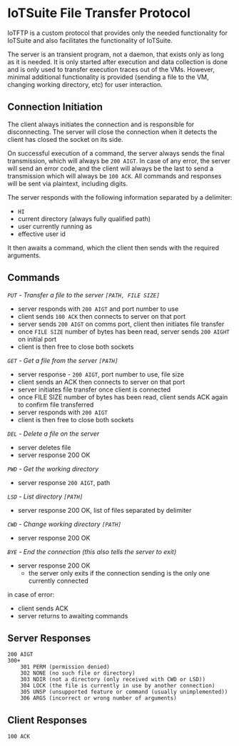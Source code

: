# IoTSuite File Transfer Protocol

IoTFTP is a custom protocol that provides only the needed functionality for IoTSuite and also facilitates the functionality of IoTSuite.

The server is an transient program, not a daemon, that exists only as long as it is needed. It is only started after execution and data collection is done and is only used to transfer execution traces out of the VMs. However, minimal additional functionality is provided (sending a file to the VM, changing working directory, etc) for user interaction.

## Connection Initiation

The client always initiates the connection and is responsible for disconnecting. The server will close the connection when it detects the client has closed the socket on its side.

On successful execution of a command, the server always sends the final transmission, which will always be `200 AIGT`. In case of any error, the server will send an error code, and the client will always be the last to send a transmission which will always be `100 ACK`. All commands and responses will be sent via plaintext, including digits.

The server responds with the following information separated by a delimiter:

- `HI`
- current directory (always fully qualified path)
- user currently running as
- effective user id

It then awaits a command, which the client then sends with the required arguments.

## Commands

*`PUT` - Transfer a file to the server `[PATH, FILE SIZE]`*

- server responds with `200 AIGT` and port number to use
- client sends `100 ACK` then connects to server on that port
- server sends `200 AIGT` on comms port, client then initiates file transfer
- once `FILE SIZE` number of bytes has been read, server sends `200 AIGHT` on initial port
- client is then free to close both sockets

*`GET` - Get a file from the server `[PATH]`*
  
- server response - `200 AIGT`, port number to use, file size
- client sends an ACK then connects to server on that port
- server initiates file transfer once client is connected
- once FILE SIZE number of bytes has been read, client sends ACK again to confirm file transferred
- server responds with `200 AIGT`
- client is then free to close both sockets

*`DEL` - Delete a file on the server*

- server deletes file
- server response 200 OK

*`PWD` - Get the working directory*

- server response `200 AIGT`, path

*`LSD` - List directory `[PATH]`*

- server response 200 OK, list of files separated by delimiter

*`CWD` - Change working directory `[PATH]`*

- server response 200 OK

*`BYE` - End the connection (this also tells the server to exit)*

- server response 200 OK
  - the server only exits if the connection sending is the only one currently connected

in case of error:

- client sends ACK
- server returns to awaiting commands

## Server Responses

```text
200 AIGT
300+
    301 PERM (permission denied)
    302 NONE (no such file or directory)
    303 NDIR (not a directory (only received with CWD or LSD))
    304 LOCK (the file is currently in use by another connection)
    305 UNSP (unsupported feature or command (usually unimplemented))
    306 ARGS (incorrect or wrong number of arguments)
```

## Client Responses

```text
100 ACK
```
